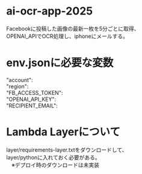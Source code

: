 # ai-ocr-app-2025
Facebookに投稿した画像の最新一枚を5分ごとに取得、  
OPENAI_APIでOCR処理し、iphoneにメールする。

# env.jsonに必要な変数
"account":  
"region":  
"FB_ACCESS_TOKEN":  
"OPENAI_API_KEY":  
"RECIPIENT_EMAIL":  

# Lambda Layerについて
layer/requirements-layer.txtをダウンロードして、  
layer/pythonに入れておく必要がある。  
　※デプロイ時のダウンロードは未実装  
